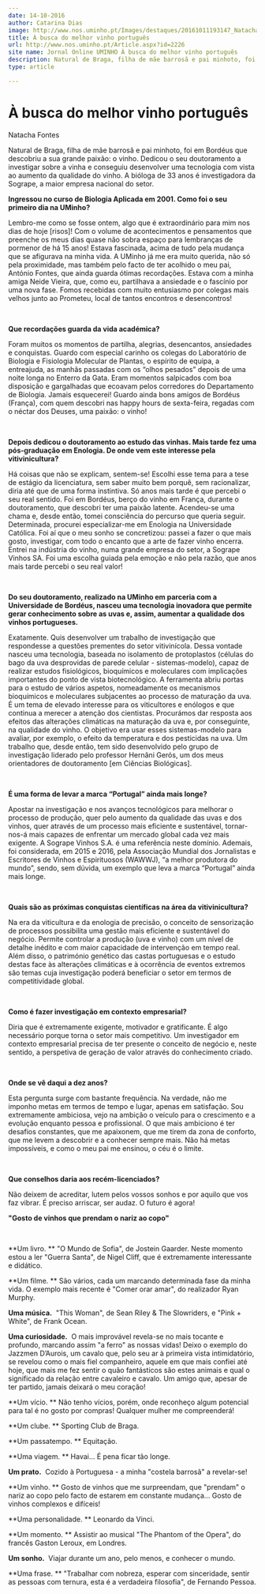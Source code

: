 ```yaml
---
date: 14-10-2016
author: Catarina Dias
image: http://www.nos.uminho.pt/Images/destaques/20161011193147_NatachaFontesS.jpg
title: À busca do melhor vinho português
url: http://www.nos.uminho.pt/Article.aspx?id=2226
site name: Jornal Online UMINHO À busca do melhor vinho português
description: Natural de Braga, filha de mãe barrosã e pai minhoto, foi em Bordéus que descobriu a sua grande paixão: o vinho. Dedicou o seu doutoramento a investigar sobre a vinha e conseguiu desenvolver uma tecnologia com vista ao aumento da qualidade do vinho. A bióloga de 33 anos é investigadora da Sogrape, a maior empresa nacional do setor.
type: article

---
```

# À busca do melhor vinho português


  

Natacha Fontes

Natural de Braga, filha de mãe barrosã e pai minhoto, foi em Bordéus que descobriu a sua grande paixão: o vinho. Dedicou o seu doutoramento a investigar sobre a vinha e conseguiu desenvolver uma tecnologia com vista ao aumento da qualidade do vinho. A bióloga de 33 anos é investigadora da Sogrape, a maior empresa nacional do setor.

**Ingressou no curso de Biologia Aplicada em 2001. Como foi o seu primeiro dia na UMinho?** 

Lembro-me como se fosse ontem, algo que é extraordinário para mim nos dias de hoje [risos]! Com o volume de acontecimentos e pensamentos que preenche os meus dias quase não sobra espaço para lembranças de pormenor de há 15 anos! Estava fascinada, acima de tudo pela mudança que se afigurava na minha vida. A UMinho já me era muito querida, não só pela proximidade, mas também pelo facto de ter acolhido o meu pai, António Fontes, que ainda guarda ótimas recordações. Estava com a minha amiga Neide Vieira, que, como eu, partilhava a ansiedade e o fascínio por uma nova fase. Fomos recebidas com muito entusiasmo por colegas mais velhos junto ao Prometeu, local de tantos encontros e desencontros!

 

**Que recordações guarda da vida académica?** 

Foram muitos os momentos de partilha, alegrias, desencantos, ansiedades e conquistas. Guardo com especial carinho os colegas do Laboratório de Biologia e Fisiologia Molecular de Plantas, o espírito de equipa, a entreajuda, as manhãs passadas com os “olhos pesados” depois de uma noite longa no Enterro da Gata. Eram momentos salpicados com boa disposição e gargalhadas que ecoavam pelos corredores do Departamento de Biologia. Jamais esquecerei! Guardo ainda bons amigos de Bordéus (França), com quem descobri nas happy hours de sexta-feira, regadas com o néctar dos Deuses, uma paixão: o vinho!

 

**Depois dedicou o doutoramento ao estudo das vinhas. Mais tarde fez uma pós-graduação em Enologia. De onde vem este interesse pela vitivinicultura?** 

Há coisas que não se explicam, sentem-se! Escolhi esse tema para a tese de estágio da licenciatura, sem saber muito bem porquê, sem racionalizar, diria até que de uma forma instintiva. Só anos mais tarde é que percebi o seu real sentido. Foi em Bordéus, berço do vinho em França, durante o doutoramento, que descobri ter uma paixão latente. Acendeu-se uma chama e, desde então, tomei consciência do percurso que queria seguir. Determinada, procurei especializar-me em Enologia na Universidade Católica. Foi aí que o meu sonho se concretizou: passei a fazer o que mais gosto, investigar, com todo o encanto que a arte de fazer vinho encerra. Entrei na indústria do vinho, numa grande empresa do setor, a Sogrape Vinhos SA. Foi uma escolha guiada pela emoção e não pela razão, que anos mais tarde percebi o seu real valor!

 

**Do seu doutoramento, realizado na UMinho em parceria com a Universidade de Bordéus, nasceu uma tecnologia inovadora que permite gerar conhecimento sobre as uvas e, assim, aumentar a qualidade dos vinhos portugueses.** 

Exatamente. Quis desenvolver um trabalho de investigação que respondesse a questões prementes do setor vitivinícola. Dessa vontade nasceu uma tecnologia, baseada no isolamento de protoplastos (células do bago da uva desprovidas de parede celular - sistemas-modelo), capaz de realizar estudos fisiológicos, bioquímicos e moleculares com implicações importantes do ponto de vista biotecnológico. A ferramenta abriu portas para o estudo de vários aspetos, nomeadamente os mecanismos bioquímicos e moleculares subjacentes ao processo de maturação da uva. É um tema de elevado interesse para os viticultores e enólogos e que continua a merecer a atenção dos cientistas. Procurámos dar resposta aos efeitos das alterações climáticas na maturação da uva e, por conseguinte, na qualidade do vinho. O objetivo era usar esses sistemas-modelo para avaliar, por exemplo, o efeito da temperatura e dos pesticidas na uva. Um trabalho que, desde então, tem sido desenvolvido pelo grupo de investigação liderado pelo professor Hernâni Gerós, um dos meus orientadores de doutoramento [em Ciências Biológicas].

 

**É uma forma de levar a marca “Portugal” ainda mais longe?** 

Apostar na investigação e nos avanços tecnológicos para melhorar o processo de produção, quer pelo aumento da qualidade das uvas e dos vinhos, quer através de um processo mais eficiente e sustentável, tornar-nos-á mais capazes de enfrentar um mercado global cada vez mais exigente. A Sogrape Vinhos S.A. é uma referência neste domínio. Ademais, foi considerada, em 2015 e 2016, pela Associação Mundial dos Jornalistas e Escritores de Vinhos e Espirituosos (WAWWJ), “a melhor produtora do mundo”, sendo, sem dúvida, um exemplo que leva a marca “Portugal” ainda mais longe.

 

**Quais são as próximas conquistas científicas na área da vitivinicultura?** 

Na era da viticultura e da enologia de precisão, o conceito de sensorização de processos possibilita uma gestão mais eficiente e sustentável do negócio. Permite controlar a produção (uva e vinho) com um nível de detalhe inédito e com maior capacidade de intervenção em tempo real. Além disso, o património genético das castas portuguesas e o estudo destas face às alterações climáticas e à ocorrência de eventos extremos são temas cuja investigação poderá beneficiar o setor em termos de competitividade global.

 

**Como é fazer investigação em contexto empresarial?** 

Diria que é extremamente exigente, motivador e gratificante. É algo necessário porque torna o setor mais competitivo. Um investigador em contexto empresarial precisa de ter presente o conceito de negócio e, neste sentido, a perspetiva de geração de valor através do conhecimento criado.

 

**Onde se vê daqui a dez anos?** 

Esta pergunta surge com bastante frequência. Na verdade, não me imponho metas em termos de tempo e lugar, apenas em satisfação. Sou extremamente ambiciosa, vejo na ambição o veículo para o crescimento e a evolução enquanto pessoa e profissional. O que mais ambiciono é ter desafios constantes, que me apaixonem, que me tirem da zona de conforto, que me levem a descobrir e a conhecer sempre mais. Não há metas impossíveis, e como o meu pai me ensinou, o céu é o limite.  

 

**Que conselhos daria aos recém-licenciados?** 

Não deixem de acreditar, lutem pelos vossos sonhos e por aquilo que vos faz vibrar. É preciso arriscar, ser audaz. O futuro é agora!

**"Gosto de vinhos que prendam o nariz ao copo"** 

 

**Um livro. ** "O Mundo de Sofia", de Jostein Gaarder. Neste momento estou a ler "Guerra Santa", de Nigel Cliff, que é extremamente interessante e didático.

**Um filme. ** São vários, cada um marcando determinada fase da minha vida. O exemplo mais recente é "Comer orar amar", do realizador Ryan Murphy.

**Uma música.**  "This Woman", de Sean Riley & The Slowriders, e "Pink + White", de Frank Ocean.

**Uma curiosidade.**  O mais improvável revela-se no mais tocante e profundo, marcando assim "a ferro" as nossas vidas! Deixo o exemplo do Jazzmen D’Aurois, um cavalo que, pelo seu ar à primeira vista intimidatório, se revelou como o mais fiel companheiro, aquele em que mais confiei até hoje, que mais me fez sentir o quão fantásticos são estes animais e qual o significado da relação entre cavaleiro e cavalo. Um amigo que, apesar de ter partido, jamais deixará o meu coração!

**Um vício. ** Não tenho vícios, porém, onde reconheço algum potencial para tal é no gosto por compras! Qualquer mulher me compreenderá!  

**Um clube. ** Sporting Club de Braga.

**Um passatempo. ** Equitação.

**Uma viagem. ** Havai… É pena ficar tão longe.

**Um prato.**  Cozido à Portuguesa - a minha "costela barrosã" a revelar-se!

**Um vinho. ** Gosto de vinhos que me surpreendam, que "prendam" o nariz ao copo pelo facto de estarem em constante mudança… Gosto de vinhos complexos e difíceis!

**Uma personalidade. ** Leonardo da Vinci.

**Um momento. ** Assistir ao musical "The Phantom of the Opera", do francês Gaston Leroux, em Londres.

**Um sonho.**  Viajar durante um ano, pelo menos, e conhecer o mundo.

**Uma frase. ** "Trabalhar com nobreza, esperar com sinceridade, sentir as pessoas com ternura, esta é a verdadeira filosofia", de Fernando Pessoa.
 

